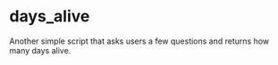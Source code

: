 # days_alive
Another simple script that asks users a few questions and returns how many days alive. 

